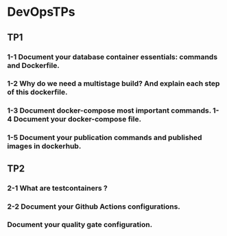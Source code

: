 # DevOpsTPs

## TP1 

### 1-1 Document your database container essentials: commands and Dockerfile.

### 1-2 Why do we need a multistage build? And explain each step of this dockerfile.

### 1-3 Document docker-compose most important commands. 1-4 Document your docker-compose file.

### 1-5 Document your publication commands and published images in dockerhub.


## TP2 

### 2-1 What are testcontainers ?

### 2-2 Document your Github Actions configurations. 

### Document your quality gate configuration.